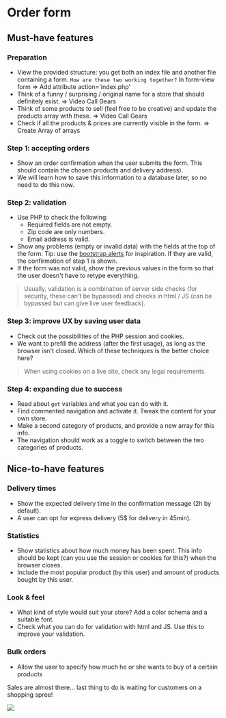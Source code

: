 # Order form

## Must-have features

### Preparation

- View the provided structure: you get both an index file and another file containing a form. `How are these two working together?` In form-view form => Add attribute action='index.php'
- Think of a funny / surprising / original name for a store that should definitely exist. => Video Call Gears
- Think of some products to sell (feel free to be creative) and update the products array with these. => Video Call Gears
- Check if all the products & prices are currently visible in the form. => Create Array of arrays

### Step 1: accepting orders

- Show an order confirmation when the user submits the form. This should contain the chosen products and delivery address).
- We will learn how to save this information to a database later, so no need to do this now.

### Step 2: validation

- Use PHP to check the following:
  - Required fields are not empty.
  - Zip code are only numbers.
  - Email address is valid.
- Show any problems (empty or invalid data) with the fields at the top of the form. Tip: use the [bootstrap alerts](https://getbootstrap.com/docs/4.0/components/alerts/) for inspiration. If they are valid, the confirmation of step 1 is shown.
- If the form was not valid, show the previous values in the form so that the user doesn't have to retype everything.

> Usually, validation is a combination of server side checks (for security, these can't be bypassed) and checks in html / JS (can be bypassed but can give live user feedback).

### Step 3: improve UX by saving user data

- Check out the possibilities of the PHP session and cookies.
- We want to prefill the address (after the first usage), as long as the browser isn't closed. Which of these techniques is the better choice here?

> When using cookies on a live site, check any legal requirements.

### Step 4: expanding due to success

- Read about `get` variables and what you can do with it.
- Find commented navigation and activate it. Tweak the content for your own store.
- Make a second category of products, and provide a new array for this info.
- The navigation should work as a toggle to switch between the two categories of products.

## Nice-to-have features

### Delivery times

- Show the expected delivery time in the confirmation message (2h by default).
- A user can opt for express delivery (5$ for delivery in 45min).

### Statistics

- Show statistics about how much money has been spent. This info should be kept (can you use the session or cookies for this?) when the browser closes.
- Include the most popular product (by this user) and amount of products bought by this user.

### Look & feel

- What kind of style would suit your store? Add a color schema and a suitable font.
- Check what you can do for validation with html and JS. Use this to improve your validation.

### Bulk orders

- Allow the user to specify how much he or she wants to buy of a certain products

Sales are almost there... last thing to do is waiting for customers on a shopping spree!

![](https://media.giphy.com/media/iJmi4OLkDgO9aZWS1R/giphy.gif)

